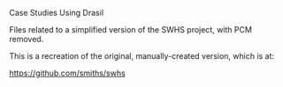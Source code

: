 Case Studies Using Drasil

Files related to a simplified version of the SWHS project, with PCM removed.

This is a recreation of the original, manually-created version, which is at:

https://github.com/smiths/swhs